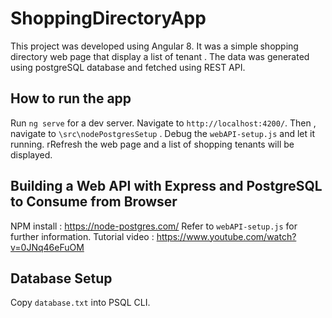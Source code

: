 # ShoppingDirectoryApp
This project was developed using Angular 8. It was a simple shopping directory web page that display a list of tenant . The data was generated using postgreSQL database and fetched using REST API.

## How to run the app 
Run `ng serve` for a dev server. Navigate to `http://localhost:4200/`. Then , navigate to `\src\nodePostgresSetup` . Debug the `webAPI-setup.js` and let it running. rRefresh the web page and a list of shopping tenants will be displayed.

## Building a Web API with Express and PostgreSQL to Consume from Browser
NPM install : https://node-postgres.com/
Refer to `webAPI-setup.js` for further information.
Tutorial video :
https://www.youtube.com/watch?v=0JNq46eFuOM

## Database Setup
Copy `database.txt` into PSQL CLI. 
